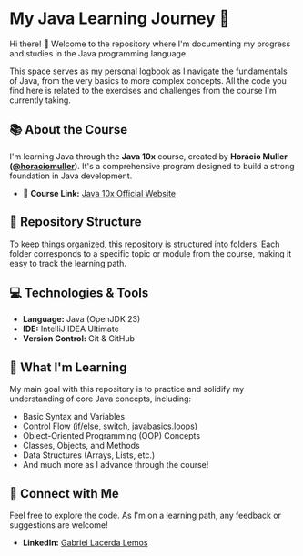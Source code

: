 # My Java Learning Journey 🚀

Hi there! 👋 Welcome to the repository where I'm documenting my progress and studies in the Java programming language.

This space serves as my personal logbook as I navigate the fundamentals of Java, from the very basics to more complex concepts. All the code you find here is related to the exercises and challenges from the course I'm currently taking.

## 📚 About the Course

I'm learning Java through the **Java 10x** course, created by **Horácio Muller ([@horaciomuller](https://github.com/horaciomuller))**. It's a comprehensive program designed to build a strong foundation in Java development.

* 🔗 **Course Link:** [Java 10x Official Website](https://java10x.dev/?ref=S96141156Q)

## 📂 Repository Structure

To keep things organized, this repository is structured into folders. Each folder corresponds to a specific topic or module from the course, making it easy to track the learning path.

## 💻 Technologies & Tools

* **Language:** Java (OpenJDK 23)
* **IDE:** IntelliJ IDEA Ultimate
* **Version Control:** Git & GitHub

## 🎯 What I'm Learning

My main goal with this repository is to practice and solidify my understanding of core Java concepts, including:

* Basic Syntax and Variables
* Control Flow (if/else, switch, javabasics.loops)
* Object-Oriented Programming (OOP) Concepts
* Classes, Objects, and Methods
* Data Structures (Arrays, Lists, etc.)
* And much more as I advance through the course!

## 🔗 Connect with Me

Feel free to explore the code. As I'm on a learning path, any feedback or suggestions are welcome!

* **LinkedIn:** [Gabriel Lacerda Lemos](https://www.linkedin.com/in/gabriel-lacerda-4b13a5324/)

